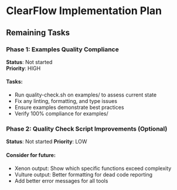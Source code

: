 # ClearFlow Implementation Plan

## Remaining Tasks

### Phase 1: Examples Quality Compliance
**Status**: Not started  
**Priority**: HIGH

#### Tasks:
- Run quality-check.sh on examples/ to assess current state
- Fix any linting, formatting, and type issues
- Ensure examples demonstrate best practices
- Verify 100% compliance for examples/

### Phase 2: Quality Check Script Improvements (Optional)
**Status**: Not started
**Priority**: LOW

#### Consider for future:
- Xenon output: Show which specific functions exceed complexity
- Vulture output: Better formatting for dead code reporting
- Add better error messages for all tools